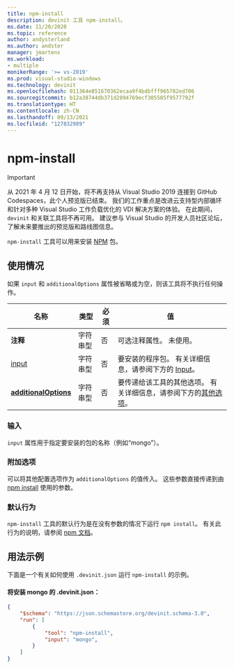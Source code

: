 ```yaml
---
title: npm-install
description: devinit 工具 npm-install。
ms.date: 11/20/2020
ms.topic: reference
author: andysterland
ms.author: andster
manager: jmartens
ms.workload:
- multiple
monikerRange: '>= vs-2019'
ms.prod: visual-studio-windows
ms.technology: devinit
ms.openlocfilehash: 011364e851670362ecaa9f4bdbfff965782ed706
ms.sourcegitcommit: b12a38744db371d2894769ecf305585f9577792f
ms.translationtype: HT
ms.contentlocale: zh-CN
ms.lasthandoff: 09/13/2021
ms.locfileid: "127832989"
---
```

# <a name="npm-install"></a>npm-install

> [!IMPORTANT]
> 从 2021 年 4 月 12 日开始，将不再支持从 Visual Studio 2019 连接到 GitHub Codespaces，此个人预览版已结束。 我们的工作重点是改进云支持型内部循环和针对多种 Visual Studio 工作负载优化的 VDI 解决方案的体验。 在此期间，`devinit` 和关联工具将不再可用。 建议参与 Visual Studio 的开发人员社区论坛，了解未来要推出的预览版和路线图信息。

`npm-install` 工具可以用来安装 [NPM](https://www.npmjs.com/) 包。

## <a name="usage"></a>使用情况

如果 `input` 和 `additionalOptions` 属性被省略或为空，则该工具将不执行任何操作。

| 名称                                             | 类型   | 必须 | 值                                                                                                          |
|--------------------------------------------------|--------|----------|----------------------------------------------------------------------------------------------------------------|
| **注释**                                     | 字符串型 | 否       | 可选注释属性。 未使用。                                                                          |
| [input](#input)                              | 字符串型 | 否       | 要安装的程序包。 有关详细信息，请参阅下方的 [Input](#input)。                                                 |
| [**additionalOptions**](#additional-options)     | 字符串型 | 否       | 要传递给该工具的其他选项。 有关详细信息，请参阅下方的[其他选项](#additional-options)。       |

### <a name="input"></a>输入

`input` 属性用于指定要安装的包的名称（例如“mongo”）。

### <a name="additional-options"></a>附加选项

可以将其他配置选项作为 `additionalOptions` 的值传入。 这些参数直接传递到由 [npm install](https://docs.npmjs.com/cli/install) 使用的参数。

### <a name="default-behavior"></a>默认行为

`npm-install` 工具的默认行为是在没有参数的情况下运行 `npm install`。 有关此行为的说明，请参阅 [npm 文档](https://docs.npmjs.com/cli/v6/commands/npm-install)。

## <a name="example-usage"></a>用法示例
下面是一个有关如何使用 `.devinit.json` 运行 `npm-install` 的示例。

#### <a name="devinitjson-that-will-install-mongo"></a>将安装 mongo 的 .devinit.json：
```json
{
    "$schema": "https://json.schemastore.org/devinit.schema-3.0",
    "run": [
        {
            "tool": "npm-install",
            "input": "mongo",
        }
    ]
}
```
